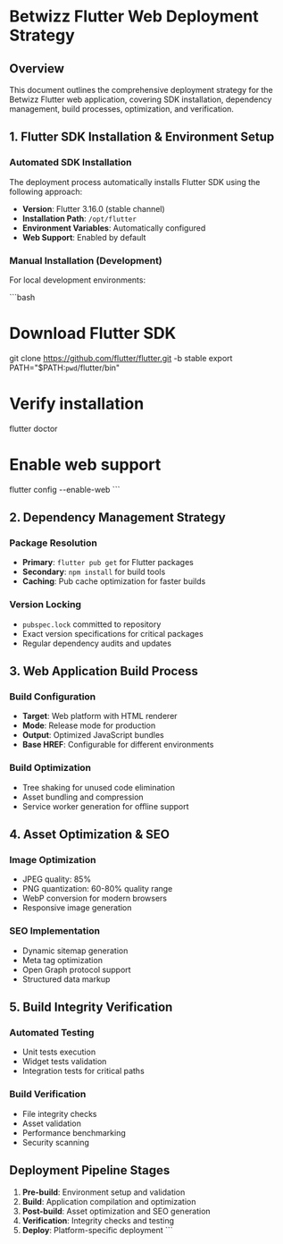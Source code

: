 # Betwizz Flutter Web Deployment Strategy

## Overview
This document outlines the comprehensive deployment strategy for the Betwizz Flutter web application, covering SDK installation, dependency management, build processes, optimization, and verification.

## 1. Flutter SDK Installation & Environment Setup

### Automated SDK Installation
The deployment process automatically installs Flutter SDK using the following approach:

- **Version**: Flutter 3.16.0 (stable channel)
- **Installation Path**: `/opt/flutter`
- **Environment Variables**: Automatically configured
- **Web Support**: Enabled by default

### Manual Installation (Development)
For local development environments:

\`\`\`bash
# Download Flutter SDK
git clone https://github.com/flutter/flutter.git -b stable
export PATH="$PATH:`pwd`/flutter/bin"

# Verify installation
flutter doctor

# Enable web support
flutter config --enable-web
\`\`\`

## 2. Dependency Management Strategy

### Package Resolution
- **Primary**: `flutter pub get` for Flutter packages
- **Secondary**: `npm install` for build tools
- **Caching**: Pub cache optimization for faster builds

### Version Locking
- `pubspec.lock` committed to repository
- Exact version specifications for critical packages
- Regular dependency audits and updates

## 3. Web Application Build Process

### Build Configuration
- **Target**: Web platform with HTML renderer
- **Mode**: Release mode for production
- **Output**: Optimized JavaScript bundles
- **Base HREF**: Configurable for different environments

### Build Optimization
- Tree shaking for unused code elimination
- Asset bundling and compression
- Service worker generation for offline support

## 4. Asset Optimization & SEO

### Image Optimization
- JPEG quality: 85%
- PNG quantization: 60-80% quality range
- WebP conversion for modern browsers
- Responsive image generation

### SEO Implementation
- Dynamic sitemap generation
- Meta tag optimization
- Open Graph protocol support
- Structured data markup

## 5. Build Integrity Verification

### Automated Testing
- Unit tests execution
- Widget tests validation
- Integration tests for critical paths

### Build Verification
- File integrity checks
- Asset validation
- Performance benchmarking
- Security scanning

## Deployment Pipeline Stages

1. **Pre-build**: Environment setup and validation
2. **Build**: Application compilation and optimization
3. **Post-build**: Asset optimization and SEO generation
4. **Verification**: Integrity checks and testing
5. **Deploy**: Platform-specific deployment
\`\`\`
